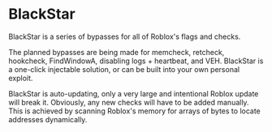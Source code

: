 # BlackStar
BlackStar is a series of bypasses for all of Roblox's flags and checks. 

The planned bypasses are being made for memcheck, retcheck, hookcheck, FindWindowA, disabling logs + heartbeat, and VEH. BlackStar is a one-click injectable solution, or can be built into your own personal exploit.

BlackStar is auto-updating, only a very large and intentional Roblox update will break it. Obviously, any new checks will have to be added manually. 
This is achieved by scanning Roblox's memory for arrays of bytes to locate addresses dynamically.

